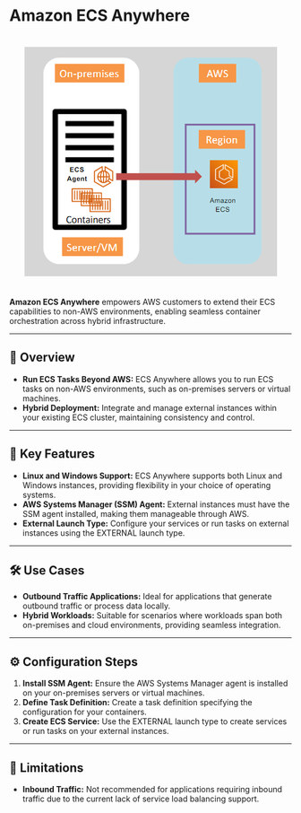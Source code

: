 # Amazon ECS Anywhere

<div style="text-align: center; padding: 20px">
  <img alt="ecs-anywhere" src="images/ecs-anywhere.png"  />
</div>

**Amazon ECS Anywhere** empowers AWS customers to extend their ECS capabilities to non-AWS environments, enabling seamless container orchestration across hybrid infrastructure.

---

## 📝 Overview

- **Run ECS Tasks Beyond AWS:** ECS Anywhere allows you to run ECS tasks on non-AWS environments, such as on-premises servers or virtual machines.
- **Hybrid Deployment:** Integrate and manage external instances within your existing ECS cluster, maintaining consistency and control.

---

## 🌟 Key Features

- **Linux and Windows Support:** ECS Anywhere supports both Linux and Windows instances, providing flexibility in your choice of operating systems.
- **AWS Systems Manager (SSM) Agent:** External instances must have the SSM agent installed, making them manageable through AWS.
- **External Launch Type:** Configure your services or run tasks on external instances using the EXTERNAL launch type.

---

## 🛠️ Use Cases

- **Outbound Traffic Applications:** Ideal for applications that generate outbound traffic or process data locally.
- **Hybrid Workloads:** Suitable for scenarios where workloads span both on-premises and cloud environments, providing seamless integration.

---

## ⚙️ Configuration Steps

1. **Install SSM Agent:** Ensure the AWS Systems Manager agent is installed on your on-premises servers or virtual machines.
2. **Define Task Definition:** Create a task definition specifying the configuration for your containers.
3. **Create ECS Service:** Use the EXTERNAL launch type to create services or run tasks on your external instances.

---

## 🚫 Limitations

- **Inbound Traffic:** Not recommended for applications requiring inbound traffic due to the current lack of service load balancing support.
